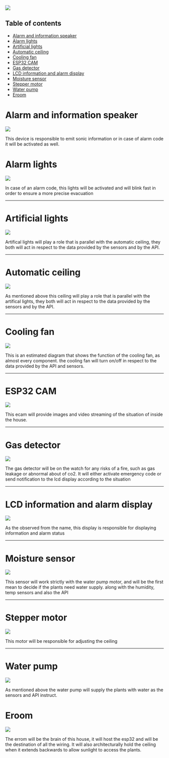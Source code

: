 <image src="../digrams/intro.png">

## Table of contents
* [Alarm and information speaker](#alarm-and-information-speaker)
* [Alarm lights](#alarm-lights)
* [Artificial lights](#artificial-lights)
* [Automatic ceiling](#automatic-ceiling)
* [Cooling fan](#cooling-fan)
* [ESP32 CAM](#esp32-cam)
* [Gas detector](#gas-detector)
* [LCD information and alarm display](#lcd-information-and-alarm-display)
* [Moisture sensor](#moisture-sensor)
* [Stepper motor](#stepper-motor)
* [Water pump](#water-pump)
* [Eroom](#eroom)

<h1>Alarm and information speaker</h1>
<image src="../digrams/alarm_information_speaker.png">
<p>This device is responsible to emit sonic information or in case of alarm code it will be activated as well. </p>

<h1>Alarm lights</h1>
<image src="../digrams/Alarm_lights.png">
<p>In case of an alarm code, this lights will be activated and will blink fast in order to ensure a more precise evacuation</p>
<hr>
<h1>Artificial lights</h1>
<image src="../digrams/artificial_lights.png">
<p>Artifical lights will play a role that is parallel with the automatic ceiling, they both will act in respect to the data provided by the sensors and by the API.</p>
<hr>
<h1>Automatic ceiling</h1>
<image src="../digrams/automatic_ceiling.png">
<p>As mentioned above this ceiling will play a role that is parallel with the artifical lights, they both will act in respect to the data provided by the sensors and by the API.</p>
<hr>
<h1>Cooling fan</h1>
<image src="../digrams/cooling_fan.png">
<p>This is an estimated diagram that shows the function of the cooling fan, as almost every component. the cooling fan will turn on/off in respect to the data provided by the API and sensors.</p>
<hr>
<h1>ESP32 CAM</h1>
<image src="../digrams/ESP32-CAM.png">
<p>This ecam will provide images and video streaming of the situation of inside the house.</p>
<hr>
<h1>Gas detector</h1>
<image src="../digrams/gas_detector.png">
<p>The gas detector will be on the watch for any risks of a fire, such as gas leakage or abnormal about of co2. It will either activate emergency code or send notification to the lcd display according to the situation</p>
<hr>
<h1>LCD information and alarm display</h1>
<image src="../digrams/lcd_display.png">
<p>As the observed from the name, this display is responsible for displaying information and alarm status</p>
<hr>
<h1>Moisture sensor</h1>
<image src="../digrams/moisture_sensor.png">
<p>This sensor will work strictly with the water pump motor, and will be the first mean to decide if the plants need water supply. along with the humidity, temp sensors and also the API</p>
<hr>
<h1>Stepper motor</h1>
<image src="../digrams/stepper_motor.png">
<p>This motor will be responsible for adjusting the ceiling</p>
<hr>
<h1>Water pump</h1>
<image src="../digrams/water_pump.png">
<p>As mentioned above the water pump will supply the plants with water as the sensors and API instruct.</p>
<h1>Eroom</h1>
<image src="../digrams/eroom.png">
<p>The errom will be the brain of this house, it will host the esp32 and will be the destination of all the wiring. It will also architecturally hold the ceiling when it extends backwards to allow sunlight to access the plants.</p>
